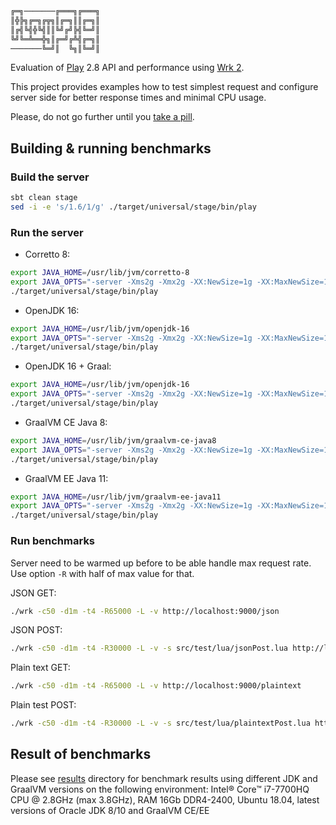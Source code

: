 ```sh
╔═╗───────╔═══╗╔═══╗
║╬╠╗╔═╗╔╦╗║╔═╗║║╔═╗║
║╔╣╚╣╬╚╣║║╚╝╔╝╠╣╚═╝║
╚╝╚═╩══╬╗║╔═╝╔╩╣╔═╗║
───────╚═╝║  ╚╗║╚═╝║
```

Evaluation of [Play](https://github.com/playframework/playframework) 2.8 API and performance using 
[Wrk 2](https://github.com/giltene/wrk2).

This project provides examples how to test simplest request and configure server side for better response times and minimal CPU usage.

Please, do not go further until you [take a pill](https://www.youtube.com/watch?v=ElbYf2uiPmQ).

## Building & running benchmarks

### Build the server

```sh
sbt clean stage
sed -i -e 's/1.6/1/g' ./target/universal/stage/bin/play
```

### Run the server

- Corretto 8:
```sh
export JAVA_HOME=/usr/lib/jvm/corretto-8
export JAVA_OPTS="-server -Xms2g -Xmx2g -XX:NewSize=1g -XX:MaxNewSize=1g -XX:+UseParallelGC -XX:-UseBiasedLocking -XX:+AlwaysPreTouch"
./target/universal/stage/bin/play
```

- OpenJDK 16:
```sh
export JAVA_HOME=/usr/lib/jvm/openjdk-16
export JAVA_OPTS="-server -Xms2g -Xmx2g -XX:NewSize=1g -XX:MaxNewSize=1g -XX:+UseParallelGC -XX:-UseBiasedLocking -XX:+AlwaysPreTouch"
./target/universal/stage/bin/play
```

- OpenJDK 16 + Graal:
```sh
export JAVA_HOME=/usr/lib/jvm/openjdk-16
export JAVA_OPTS="-server -Xms2g -Xmx2g -XX:NewSize=1g -XX:MaxNewSize=1g -XX:+UseParallelGC -XX:-UseBiasedLocking -XX:+AlwaysPreTouch -XX:+UnlockExperimentalVMOptions -XX:+EnableJVMCI -XX:+UseJVMCICompiler"
./target/universal/stage/bin/play
```

- GraalVM CE Java 8:
```sh
export JAVA_HOME=/usr/lib/jvm/graalvm-ce-java8
export JAVA_OPTS="-server -Xms2g -Xmx2g -XX:NewSize=1g -XX:MaxNewSize=1g -XX:+UseParallelGC -XX:-UseBiasedLocking -XX:+AlwaysPreTouch"
./target/universal/stage/bin/play
```

- GraalVM EE Java 11:
```sh
export JAVA_HOME=/usr/lib/jvm/graalvm-ee-java11
export JAVA_OPTS="-server -Xms2g -Xmx2g -XX:NewSize=1g -XX:MaxNewSize=1g -XX:+UseParallelGC -XX:-UseBiasedLocking -XX:+AlwaysPreTouch"
./target/universal/stage/bin/play
```

### Run benchmarks

Server need to be warmed up before to be able handle max request rate. Use option `-R` with half of max value for that.

JSON GET:
```sh
./wrk -c50 -d1m -t4 -R65000 -L -v http://localhost:9000/json 
```

JSON POST:
```sh
./wrk -c50 -d1m -t4 -R30000 -L -v -s src/test/lua/jsonPost.lua http://localhost:9000/json 
```

Plain text GET:
```sh
./wrk -c50 -d1m -t4 -R65000 -L -v http://localhost:9000/plaintext 
```

Plain test POST:
```sh
./wrk -c50 -d1m -t4 -R30000 -L -v -s src/test/lua/plaintextPost.lua http://localhost:9000/plaintext 
```

## Result of benchmarks
Please see [results](https://github.com/plokhotnyuk/play/tree/master/results/wrk2) directory for benchmark results using 
different JDK and GraalVM versions on the following environment: Intel® Core™ i7-7700HQ CPU @ 2.8GHz (max 3.8GHz), 
RAM 16Gb DDR4-2400, Ubuntu 18.04, latest versions of Oracle JDK 8/10 and GraalVM CE/EE
